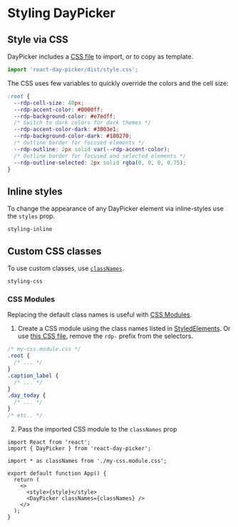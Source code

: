 # Styling DayPicker

## Style via CSS

DayPicker includes a [CSS
file](https://github.com/gpbl/react-day-picker/blob/master/packages/react-day-picker/style)
to import, or to copy as template.

```js
import 'react-day-picker/dist/style.css';
```

The CSS uses few variables to quickly override the colors and the cell size:

```css
:root {
  --rdp-cell-size: 40px;
  --rdp-accent-color: #0000ff;
  --rdp-background-color: #e7edff;
  /* Switch to dark colors for dark themes */
  --rdp-accent-color-dark: #3003e1;
  --rdp-background-color-dark: #180270;
  /* Outline border for focused elements */
  --rdp-outline: 2px solid var(--rdp-accent-color);
  /* Outline border for focused and selected elements */
  --rdp-outline-selected: 2px solid rgba(0, 0, 0, 0.75);
}
```

## Inline styles

To change the appearance of any DayPicker element via inline-styles use the
`styles` prop.

```include-example
styling-inline
```

## Custom CSS classes

To use custom classes, use [`classNames`](/api/types/classnames).

```include-example
styling-css
```

### CSS Modules

Replacing the default class names is useful with [CSS
Modules](https://github.com/css-modules/css-modules).

1. Create a CSS module using the class names listed in [StyledElements](/api/types/styledelement). Or use [this CSS
   file](https://github.com/gpbl/react-day-picker/blob/master/packages/react-day-picker/style/index.css),
   remove the `rdp-` prefix from the selectors.

```css
/* my-css.module.css */
.root {
  /* ... */
}
.caption_label {
  /* ... */
}
.day_today {
  /* ... */
}
/* etc.. */
```

2. Pass the imported CSS module to the `classNames` prop

```tsx
import React from 'react';
import { DayPicker } from 'react-day-picker';

import * as classNames from './my-css.module.css';

export default function App() {
  return (
    <>
      <style>{style}</style>
      <DayPicker classNames={classNames} />
    </>
  );
}
```
